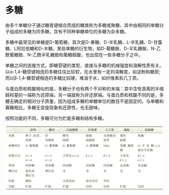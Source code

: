 # 多糖

由多个单糖分子通过糖昔键缩合而成的糖类称为多糖或聚糖，其中由相同的单糖分子组成的多糖为同多糖，含有不同种单糖单位的多糖为杂多糖。

多糖中最常见的单糖是D-葡萄糖，其次是D-果糖、D-半乳糖、L-半乳糖、D-甘露糖、L阿拉伯糖和D-木糖。某些单糖的衍生物，如D-葡糖胺、D-半乳糖胺、N-乙酰葡糖胺、N-乙酰半乳糖胺和葡糖醛酸，也出现在一些多糖分子之中。

单糖之间的连接方式，即糖苷键的类型，直接与多糖的机械强度和溶解性质有关。以α-1,4-糖苷键相连的多糖往往比较软，在水里有一定的溶解度，如淀粉和糖原;而以β-1,4-糖苷键相连的多糖比较硬，难溶于水，如纤维素和几丁质。

与蛋白质和核酸相似的是，多糖分子也有两个不对称的末端：其中含有游离的半缩醛羟基的一端称为还原端，另一端就称为非还原端。与蛋白质和核酸不同的是，多糖无确定的相对分子质量，因为组成多糖的单糖单位的数目不是固定的。与单糖和寡糖相比，多糖无变旋现象和还原性，也无甜味。

按照功能的不同，多糖可分为贮能多糖和结构多糖。

![](0.1.png)